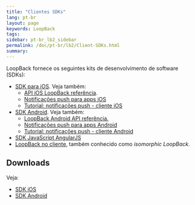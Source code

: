 ```yaml
---
title: "Clientes SDKs"
lang: pt-br
layout: page
keywords: LoopBack
tags:
sidebar: pt-br_lb2_sidebar
permalink: /doc/pt-br/lb2/Client-SDKs.html
summary:
---
```


LoopBack fornece os seguintes kits de desenvolvimento de software (SDKs):

* [SDK para iOS](iOS-SDK.html). Veja também:
  * [API iOS LoopBack referência](http://apidocs.strongloop.com/loopback-clients/ios/api/annotated.html).
  * [Notificações push para apps iOS](Push-notifications-for-iOS-apps.html)
  * [Tutorial: notificações push - cliente iOS](Push-notifications-for-iOS-apps.html)
* [SDK Android](Android-SDK.html). Veja também:
  * [LoopBack Android API referência.](http://apidocs.strongloop.com/loopback-android/api/index.html)
  * [Notificações push para apps Android](Push-notifications-for-Android-apps.html)
  * [Tutorial: notificações push - cliente Android](Push-notifications-for-Android-apps.html)
* [SDK JavaScript AngularJS](AngularJS-JavaScript-SDK.html)
* [LoopBack no cliente](LoopBack-in-the-client.html), também conhecido como _isomorphic LoopBack_.

## Downloads

Veja:

* [SDK iOS](iOS-SDK.html)
* [SDK Android](Android-SDK.html)
